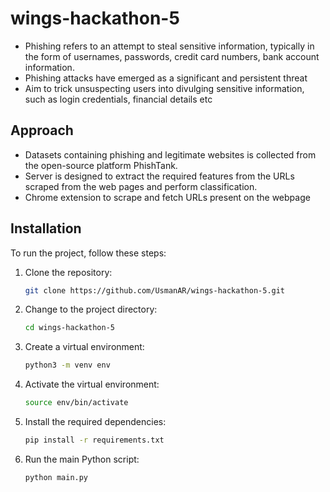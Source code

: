 # wings-hackathon-5

- Phishing refers to an attempt to steal sensitive information, typically in the form of usernames, passwords, credit card numbers, bank account information.
- Phishing attacks have emerged as a significant and persistent threat
- Aim to trick unsuspecting users into divulging sensitive information, such as login credentials, financial details etc

## Approach

- Datasets containing phishing and legitimate websites is collected from the open-source platform PhishTank.
- Server is designed to extract the required features from the URLs scraped from the web pages and perform classification.
- Chrome extension to scrape and fetch URLs present on the webpage

## Installation

To run the project, follow these steps:

1. Clone the repository:

   ```bash
   git clone https://github.com/UsmanAR/wings-hackathon-5.git
   ```

2. Change to the project directory:

   ```bash
   cd wings-hackathon-5
   ```

3. Create a virtual environment:

   ```bash
   python3 -m venv env
   ```

4. Activate the virtual environment:

   ```bash
   source env/bin/activate
   ```

5. Install the required dependencies:

   ```bash
   pip install -r requirements.txt
   ```

6. Run the main Python script:
   ```bash
   python main.py
   ```
